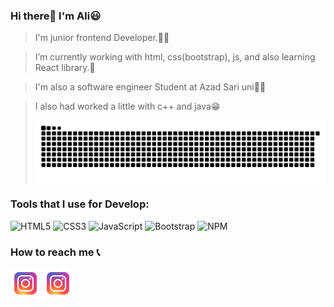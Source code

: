 ### Hi there👋 I'm Ali😃

> I'm junior frontend Developer.👨‍💻

> I’m currently working with html, css(bootstrap),   js, and also learning React library.👀

> I'm also a software engineer Student at Azad Sari uni👨‍🎓

> I also had worked a little with c++ and java😁
>
> <img align="center" src="https://raw.githubusercontent.com/imrrobat/imrrobat/d1b244e170d2b75fdda3efd499eaaf163f7a617c/images/github-contribution-grid-snake.svg"/>

### Tools that I use for Develop: 
![HTML5](https://img.shields.io/badge/html5-%23E34F26.svg?style=for-the-badge&logo=html5&logoColor=white) 
![CSS3](https://img.shields.io/badge/css3-%231572B6.svg?style=for-the-badge&logo=css3&logoColor=white) 
![JavaScript](https://img.shields.io/badge/javascript-%23323330.svg?style=for-the-badge&logo=javascript&logoColor=%23F7DF1E)
![Bootstrap](https://img.shields.io/badge/bootstrap-%238511FA.svg?style=for-the-badge&logo=bootstrap&logoColor=white)
![NPM](https://img.shields.io/badge/NPM-%23CB3837.svg?style=for-the-badge&logo=npm&logoColor=white)

### How to reach me 📞
<a href="https://instagram.com/alii__hkh"><img src="https://github.com/Ali-HkH/Ali-HkH/blob/main/icons8-instagram.png?raw=true"></a>
<a href="https://t.me/AliHkH2k"><img src="https://github.com/Ali-HkH/Ali-HkH/blob/main/icons8-instagram.png?raw=true"></a>

